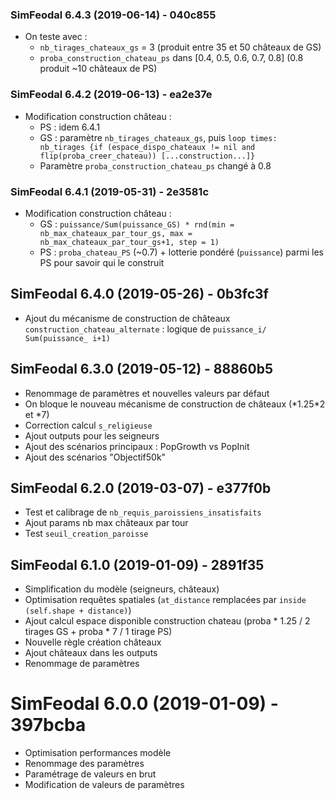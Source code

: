 ### SimFeodal 6.4.3 (2019-06-14) - 040c855

* On teste avec :
	- `nb_tirages_chateaux_gs` = 3 (produit entre 35 et 50 châteaux de GS)
	- `proba_construction_chateau_ps` dans \[0.4, 0.5, 0.6, 0.7, 0.8\] (0.8 produit \~10 châteaux de PS)

### SimFeodal 6.4.2 (2019-06-13) - ea2e37e

* Modification construction château :
	- PS : idem 6.4.1
	- GS : paramètre `nb_tirages_chateaux_gs`, puis `loop times: nb_tirages {if (espace_dispo_chateaux != nil and flip(proba_creer_chateau)) [...construction...]}`
	- Paramètre `proba_construction_chateau_ps` changé à 0.8


### SimFeodal 6.4.1 (2019-05-31) - 2e3581c

* Modification construction château :
	- GS : `puissance/Sum(puissance_GS) * rnd(min = nb_max_chateaux_par_tour_gs, max = nb_max_chateaux_par_tour_gs+1, step = 1)`
	- PS : `proba_chateau_PS` (\~0.7) + lotterie pondéré (`puissance`) parmi les PS pour savoir qui le construit

## SimFeodal 6.4.0 (2019-05-26) - 0b3fc3f

* Ajout du mécanisme de construction de châteaux `construction_chateau_alternate` : logique de `puissance_i/ Sum(puissance_ i+1)`


## SimFeodal 6.3.0 (2019-05-12) - 88860b5

* Renommage de paramètres et nouvelles valeurs par défaut
* On bloque le nouveau mécanisme de construction de châteaux (\*1.25\*2 et \*7)
* Correction calcul `s_religieuse`
* Ajout outputs pour les seigneurs
* Ajout des scénarios principaux : PopGrowth vs PopInit
* Ajout des scénarios "Objectif50k"

## SimFeodal 6.2.0 (2019-03-07) - e377f0b

* Test et calibrage de `nb_requis_paroissiens_insatisfaits`
* Ajout params nb max châteaux par tour
* Test `seuil_creation_paroisse`

## SimFeodal 6.1.0 (2019-01-09) - 2891f35

* Simplification du modèle (seigneurs, châteaux)
* Optimisation requêtes spatiales (`at_distance` remplacées par `inside (self.shape + distance)`)
* Ajout calcul espace disponible construction chateau (proba * 1.25 / 2 tirages GS + proba * 7 / 1 tirage PS)
* Nouvelle règle création châteaux
* Ajout châteaux dans les outputs
* Renommage de paramètres

# SimFeodal 6.0.0 (2019-01-09) - 397bcba

* Optimisation performances modèle
* Renommage des paramètres
* Paramétrage de valeurs en brut
* Modification de valeurs de paramètres